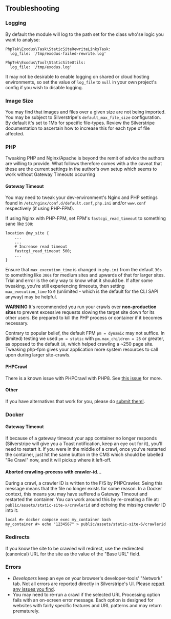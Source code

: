 ## Troubleshooting

### Logging

By default the module will log to the path set for the class who'se logic you want to analyse:

```
PhpTek\Exodus\Task\StaticSiteRewriteLinksTask:
  log_file: '/tmp/exodus-failed-rewrite.log'

PhpTek\Exodus\Tool\StaticSiteUtils:
  log_file: '/tmp/exodus.log'
```

It may not be desirable to enable logging on shared or cloud hosting environments, so set the value of `log_file` to `null` in your own project's config if you wish to disable logging.

### Image Size

You may find that images and files over a given size are not being imported. You may be subject to Silverstripe's `default_max_file_size` configuration. By default it's set to 1Mb for specific file-types. Review the Silverstripe documentation to ascertain how to increase this for each type of file affected.

### PHP

Tweaking PHP and Nginx/Apache is beyond the remit of advice the authors are willing to provide. What follows therefore comes with a the caveat that these are the current settings in the author's own setup which seems to work without Gateway Timeouts occurring

#### **Gateway Timeout**

You may need to tweak your dev-environment's Nginx and PHP settings found in `/etc/nginx/conf.d/default.conf`, `php.ini` and/or `www.conf` respectively (if using PHP-FPM).

If using Nginx with PHP-FPM, set FPM's `fastcgi_read_timeout` to something sane like `500`:

```
location @my_site {
    ...
    ...
    # Increase read timeout
    fastcgi_read_timeout 500;
    ...
}
```

Ensure that `max_execution_time` is changed in `php.ini` from the default `30s` to something like `300s` for medium sites and upwards of that for larger sites. Trial and error is the only way to know what it should be. If after some tweaking, you're still experiencing timeouts, then setting `max_execution_time` to `0` (unlimited - which is the default for the CLI SAPI anyway) may be helpful.

**WARNING** It's recommended you run your crawls over **non-production sites** to prevent excessive requests slowing the target site down for its other users. Be prepared to kill the PHP process or container if it becomes necessary.

Contrary to popular belief, the default FPM `pm = dynamic` may not suffice. In (limited) testing we used `pm = static` with `pm.max_children = 25` or greater, as opposed to the default `10`, which helped crawling a ~250 page site. Tweaking php-fpm gives your application more system resources to call upon during larger site-crawls.

#### **PHPCrawl**

There is a known issue with PHPCrawl with PHP8. See [this issue](https://github.com/phptek/silverstripe-exodus/issues/24) for more.

#### **Other**

If you have alternatives that work for you, please do [submit them!](https://github.com/phptek/silverstripe-exodus/issues).

### Docker

#### Gateway Timeout

If because of a gateway timeout your app container no longer responds (Silverstripe will give you a Toast notification, keep an eye out for it), you'll need to restart it. If you were in the middle of a crawl, once you've restarted the container, just hit the same button in the CMS which should be labelled "Re Crawl" now, and it will pickup where it left-off.

#### Aborted crawling-process with crawler-id...

During a crawl, a crawler ID is written to the F/S by PHPCrawler. Seing this message means that the file no longer exists for some reason. In a Docker context, this means you may have suffered a Gateway Timeout and restarted the container. You can work around this by re-creating a file at: `public/assets/static-site-x/crawlerid` and echoing the missing crawler ID into it:

```
local #> docker compose exec my_container bash
my_container #> echo "1234567" > public/assets/static-site-6/crawlerid
```

### Redirects

If you know the site to be crawled will redirect, use the redirected (canonical) URL for the site as the value of the "Base URL" field.

### Errors

* _Developers_ keep an eye on your browser's developer-tools' "Network" tab. Not all errors are reported directly in Silverstripe's UI. Please [report any issues you find](https://github.com/phptek/silverstripe-exodus/issues).  
* You may need to re-run a crawl if the selected URL Processing option fails with an on-screen error message. Each option is designed for websites with fairly specific features and URL patterns and may return prematurely.
